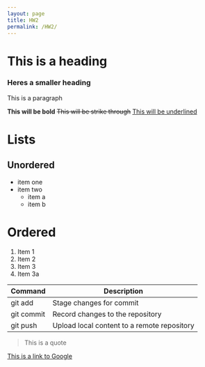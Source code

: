 ```yaml
---
layout: page
title: HW2
permalink: /HW2/
---
```


# This is a heading
### Heres a smaller heading

This is a paragraph

**This will be bold** ~~This will be strike through~~ <u>This will be underlined</u>

# Lists
## Unordered

- item one
- item two
  - item a
  - item b

# Ordered

1. Item 1
2. Item 2
3. Item 3
4. Item 3a

| Command | Description |
| --- | ----------- |
| git add | Stage changes for commit |
| git commit | Record changes to the repository |
| git push | Upload local content to a remote repository |

> This is a quote

[This is a link to Google](https://www.google.com/)